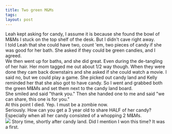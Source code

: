 ```yaml
---
title: Two green M&Ms
tags: 
layout: post
---
```


<div>Leah kept asking for candy, I assume it is because she found the bowl of M&amp;Ms I stuck on the top shelf of the desk. But I didn't cave right away.</div><div>
</div>I told Leah that she could have two, count 'em, two pieces of candy if she was good for her bath. She asked if they could be green candies, and I agreed.<div>
</div><div>We then went up for baths, and she did great. Even during the de-tangling of her hair. Her mom tagged me out about 1/2 way though. When they were  done they cam back downstairs and she asked if she could watch a movie. I said no, but we could play a game. She picked out candy land and Kelly reminded her that she also got to have candy. So I went and grabbed both the green M&amp;Ms and set them next to the candy land board. </div><div>
</div><div>She smiled and said "thank you." Then she handed one to me and said "we can share, this one is for you."</div><div>
</div><div>At this point I died. Yep. I must be a zombie now.</div><div>
</div><div>Seriously. How can you get a 3 year old to share HALF of her candy? Especially when all her candy consisted of a whopping 2 M&amp;Ms.</div><div>
</div><div>
</div><div>
<img src="http://www.fuzzymonk.com/photos/leah_and_lars/image/595/IMG_1058.JPG" class="photo" />
Story time, shortly after candy land. Did I mention I won this time? It was a first.</div>
